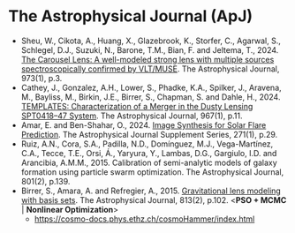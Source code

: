 # The Astrophysical Journal (ApJ)

* Sheu, W., Cikota, A., Huang, X., Glazebrook, K., Storfer, C., Agarwal, S., Schlegel, D.J., Suzuki, N., Barone, T.M., Bian, F. and Jeltema, T., 2024. [The Carousel Lens: A well-modeled strong lens with multiple sources spectroscopically confirmed by VLT/MUSE](https://iopscience.iop.org/article/10.3847/1538-4357/ad65d3). The Astrophysical Journal, 973(1), p.3.
* Cathey, J., Gonzalez, A.H., Lower, S., Phadke, K.A., Spilker, J., Aravena, M., Bayliss, M., Birkin, J.E., Birrer, S., Chapman, S. and Dahle, H., 2024. [TEMPLATES: Characterization of a Merger in the Dusty Lensing SPT0418–47 System](https://iopscience.iop.org/article/10.3847/1538-4357/ad33c9). The Astrophysical Journal, 967(1), p.11.
* Amar, E. and Ben-Shahar, O., 2024. [Image Synthesis for Solar Flare Prediction](https://iopscience.iop.org/article/10.3847/1538-4365/ad1dd4). The Astrophysical Journal Supplement Series, 271(1), p.29.
* Ruiz, A.N., Cora, S.A., Padilla, N.D., Domínguez, M.J., Vega-Martínez, C.A., Tecce, T.E., Orsi, Á., Yaryura, Y., Lambas, D.G., Gargiulo, I.D. and Arancibia, A.M.M., 2015. Calibration of semi-analytic models of galaxy formation using particle swarm optimization. The Astrophysical Journal, 801(2), p.139.
* Birrer, S., Amara, A. and Refregier, A., 2015. [Gravitational lens modeling with basis sets](https://iopscience.iop.org/article/10.1088/0004-637X/813/2/102/meta). The Astrophysical Journal, 813(2), p.102. <**PSO + MCMC** | **Nonlinear Optimization**>
  * https://cosmo-docs.phys.ethz.ch/cosmoHammer/index.html
